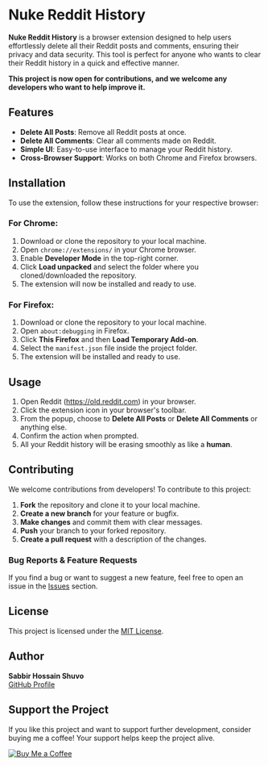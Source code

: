 
# Nuke Reddit History

**Nuke Reddit History** is a browser extension designed to help users effortlessly delete all their Reddit posts and comments, ensuring their privacy and data security. This tool is perfect for anyone who wants to clear their Reddit history in a quick and effective manner.

**This project is now open for contributions, and we welcome any developers who want to help improve it.**

## Features

- **Delete All Posts**: Remove all Reddit posts at once.
- **Delete All Comments**: Clear all comments made on Reddit.
- **Simple UI**: Easy-to-use interface to manage your Reddit history.
- **Cross-Browser Support**: Works on both Chrome and Firefox browsers.

## Installation

To use the extension, follow these instructions for your respective browser:

### For Chrome:

1. Download or clone the repository to your local machine.
2. Open `chrome://extensions/` in your Chrome browser.
3. Enable **Developer Mode** in the top-right corner.
4. Click **Load unpacked** and select the folder where you cloned/downloaded the repository.
5. The extension will now be installed and ready to use.

### For Firefox:

1. Download or clone the repository to your local machine.
2. Open `about:debugging` in Firefox.
3. Click **This Firefox** and then **Load Temporary Add-on**.
4. Select the `manifest.json` file inside the project folder.
5. The extension will be installed and ready to use.

## Usage

1. Open Reddit (https://old.reddit.com) in your browser.
2. Click the extension icon in your browser's toolbar.
3. From the popup, choose to **Delete All Posts** or **Delete All Comments** or anything else.
4. Confirm the action when prompted.
5. All your Reddit history will be erasing smoothly as like a **human**.

## Contributing

We welcome contributions from developers! To contribute to this project:

1. **Fork** the repository and clone it to your local machine.
2. **Create a new branch** for your feature or bugfix.
3. **Make changes** and commit them with clear messages.
4. **Push** your branch to your forked repository.
5. **Create a pull request** with a description of the changes.

### Bug Reports & Feature Requests

If you find a bug or want to suggest a new feature, feel free to open an issue in the [Issues](https://github.com/devlopersabbir/nuke-reddit-history/issues) section.




## License

This project is licensed under the [MIT License](LICENSE).

## Author

**Sabbir Hossain Shuvo**  
[GitHub Profile](https://github.com/devlopersabbir)

## Support the Project

If you like this project and want to support further development, consider buying me a coffee! Your support helps keep the project alive.

[![Buy Me a Coffee](https://img.buymeacoffee.com/button-api/?text=Buy%20me%20a%20coffee&emoji=&slug=devlopersabbir&button_colour=FFDD00&font_colour=000000&font_family=Cookie&outline_colour=000000&coffee_colour=ffffff)](https://buymeacoffee.com/devlopersabbir)

